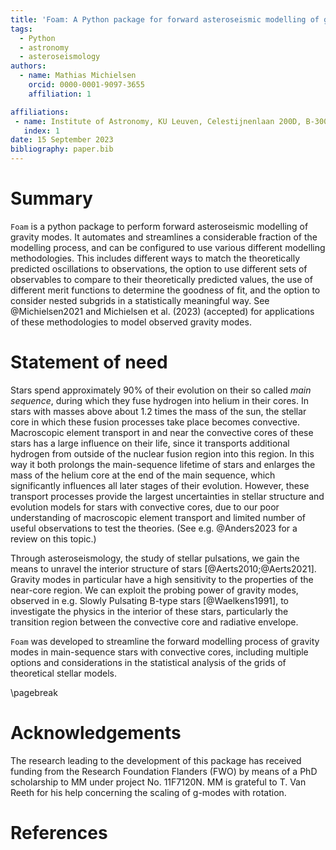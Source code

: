 ```yaml
---
title: 'Foam: A Python package for forward asteroseismic modelling of gravity modes'
tags:
  - Python
  - astronomy
  - asteroseismology
authors:
  - name: Mathias Michielsen
    orcid: 0000-0001-9097-3655
    affiliation: 1 

affiliations:
 - name: Institute of Astronomy, KU Leuven, Celestijnenlaan 200D, B-3001 Leuven, Belgium
   index: 1
date: 15 September 2023
bibliography: paper.bib
---
```


# Summary

`Foam` is a python package to perform forward asteroseismic modelling of gravity modes. It automates and streamlines 
a considerable fraction of the modelling process, and can be configured to use various different modelling methodologies.
This includes different ways to match the theoretically predicted oscillations to observations, 
the option to use different sets of observables to compare to their theoretically predicted values, 
the use of different merit functions to determine the goodness of fit, and the option to consider nested subgrids in a statistically meaningful way.
See @Michielsen2021 and Michielsen et al. (2023) (accepted) for applications of these methodologies to model observed gravity modes.

# Statement of need

Stars spend approximately 90% of their evolution on their so called *main sequence*, during which they fuse hydrogen into helium in their cores. In stars with masses above about 1.2 times the mass of the sun, the stellar core in which these fusion processes take place becomes convective. Macroscopic element transport in and near the
convective cores of these stars has a large influence on their life, since it transports additional hydrogen from outside of the nuclear fusion region into this region. In this way it both prolongs the main-sequence lifetime of stars and enlarges the mass of the helium core at the end of the main sequence, which significantly influences all later stages of their evolution. 
However, these transport processes provide the largest uncertainties in stellar structure and evolution 
models for stars with convective cores, due to our poor understanding of macroscopic element transport and limited number 
of useful observations to test the theories. (See e.g. @Anders2023 for a review on this topic.)

Through asteroseismology, the study of stellar pulsations, we gain the means to unravel
the interior structure of stars [@Aerts2010;@Aerts2021]. Gravity modes in particular have a high sensitivity to 
the properties of the near-core region. We can exploit the probing power of gravity modes, 
observed in e.g. Slowly Pulsating B-type stars [@Waelkens1991], to investigate the physics in the interior of these stars,
particularly the transition region between the convective core and radiative envelope.

`Foam` was developed to streamline the forward modelling process of gravity modes in main-sequence stars with convective cores, 
including multiple options and considerations in the statistical analysis of the grids of theoretical stellar models.

\pagebreak
# Acknowledgements

The research leading to the development of this package has received funding from the Research
Foundation Flanders (FWO) by means of a PhD scholarship to MM under project No. 11F7120N. MM is grateful to T. Van Reeth for his help concerning the scaling of g-modes with rotation.

# References